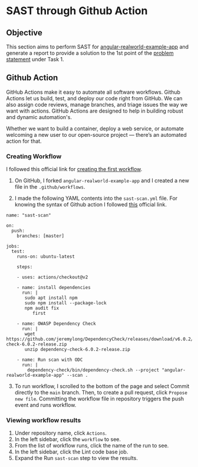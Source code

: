 # SAST through Github Action

## Objective

This section aims to perform SAST for [angular-realworld-example-app](https://github.com/gothinkster/angular-realworld-example-app) and generate a report to provide a solution to the 1st point of the [problem statement](https://cloud-native.netlify.app/problem-statement/) under Task 1.


## Github Action

GitHub Actions make it easy to automate all software workflows. Github Actions let us build, test, and deploy our code right from GitHub. We can also assign code reviews, manage branches, and triage issues the way we want with actions. GitHub Actions are designed to help in building robust and dynamic automation's.

Whether we want to build a container, deploy a web service, or automate welcoming a new user to our open-source project — there’s an automated action for that.

### Creating Workflow 

I followed this official link for [creating the first workflow](https://docs.github.com/en/free-pro-team@latest/actions/quickstart#next-steps).


1. On GitHub, I forked ``angular-realworld-example-app`` and I created a new file in the `.github/workflows`.

2. I made the following YAML contents into the `sast-scan.yml` file. For knowing the syntax of Github action I followed [this](https://docs.github.com/en/free-pro-team@latest/actions/reference/workflow-syntax-for-github-actions#jobs) official link.
```
name: "sast-scan"

on:
  push:
    branches: [master]

jobs:
  test:
    runs-on: ubuntu-latest
    
    steps:
    
    - uses: actions/checkout@v2
      
    - name: install dependencies
      run: | 
       sudo apt install npm
       sudo npm install --package-lock
       npm audit fix
          first 
     
    - name: OWASP Dependency Check
      run: |
       wget https://github.com/jeremylong/DependencyCheck/releases/download/v6.0.2/dependency-check-6.0.2-release.zip
       unzip dependency-check-6.0.2-release.zip
  
    - name: Run scan with ODC
      run: |
        dependency-check/bin/dependency-check.sh --project "angular-realworld-example-app" --scan .
```

3. To run workflow, I scrolled to the bottom of the page and select Commit directly to the `main` branch. Then, to create a pull request, click `Propose new file`. Committing the workflow file in repository triggers the push event and runs workflow.

### Viewing workflow results

1. Under repository name, click `Actions`. 
2. In the left sidebar, click the `workflow` to see. 
3. From the list of workflow runs, click the name of the run to see. 
4. In the left sidebar, click the Lint code base job. 
5. Expand the Run `sast-scan` step to view the results. 

